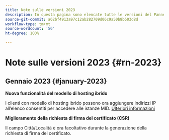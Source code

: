 ```yaml
---
title: Note sulle versioni 2023
description: In questa pagina sono elencate tutte le versioni del Pannello di controllo del 2023.
source-git-commit: a62bf4913a97c12ab282709d06c9a50b8b503d8d
workflow-type: tm+mt
source-wordcount: '56'
ht-degree: 100%

---
```


# Note sulle versioni 2023 {#rn-2023}

## Gennaio 2023 {#january-2023}

**Nuova funzionalità del modello di hosting ibrido**

I clienti con modello di hosting ibrido possono ora aggiungere indirizzi IP all’elenco consentiti per accedere alle istanze MID. [Ulteriori informazioni](../instances-settings/using/ip-allow-listing-instance-access.md)

**Miglioramento della richiesta di firma del certificato (CSR)**

Il campo Città/Località è ora facoltativo durante la generazione della richiesta di firma del certificato.
